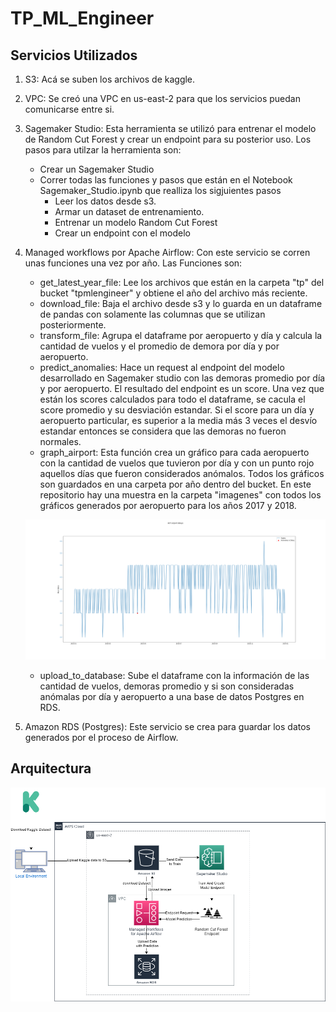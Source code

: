# TP_ML_Engineer

## Servicios Utilizados

1. S3: Acá se suben los archivos de kaggle.

2. VPC: Se creó una VPC en us-east-2 para que los servicios puedan comunicarse entre si.

3. Sagemaker Studio: Esta herramienta se utilizó para entrenar el modelo de Random Cut Forest y crear un endpoint para su posterior uso. Los pasos para utilzar la herramienta son:

    * Crear un Sagemaker Studio 
    * Correr todas las funciones y pasos que están en el Notebook Sagemaker_Studio.ipynb que realliza los sigjuientes pasos
        * Leer los datos desde s3.
        * Armar un dataset de entrenamiento.
        * Entrenar un modelo Random Cut Forest
        * Crear un endpoint con el modelo

4. Managed workflows por Apache Airflow: Con este servicio se corren unas funciones una vez por año. Las Funciones son:
    * get_latest_year_file: Lee los archivos que están en la carpeta "tp" del bucket "tpmlengineer" y obtiene el año del archivo más reciente.
    * download_file: Baja el archivo desde s3 y lo guarda en un dataframe de pandas con solamente las columnas que se utilizan posteriormente.
    * transform_file: Agrupa el dataframe por aeropuerto y día y calcula la cantidad de vuelos y el promedio de demora por día y por aeropuerto.
    * predict_anomalies: Hace un request al endpoint del modelo desarrollado en Sagemaker studio con las demoras promedio por día y por aeropuerto. El resultado del endpoint es un score. Una vez que están los scores calculados para todo el dataframe, se cacula el score promedio y su desviación estandar. Si el score para un día y aeropuerto particular, es superior a la media más 3 veces el desvío estandar entonces se considera que las demoras no fueron normales.
    * graph_airport: Esta función crea un gráfico para cada aeropuerto con la cantidad de vuelos que tuvieron por día y con un punto rojo aquellos días que fueron considerados anómalos. Todos los gráficos son guardados en una carpeta por año dentro del bucket. En este repositorio hay una muestra en la carpeta "imagenes" con todos los gráficos generados por aeropuerto para los años 2017 y 2018.

    ![alt text](https://github.com/GraffignaBracco/TP_ML_Engineer/blob/main/imagenes/2018/ACT.png?raw=true)
    * upload_to_database: Sube el dataframe con la información de las cantidad de vuelos, demoras promedio y si son consideradas anómalas por día y aeropuerto a una base de datos Postgres en RDS.


5. Amazon RDS (Postgres): Este servicio se crea para guardar los datos generados por el proceso de Airflow.

## Arquitectura

![alt text](https://github.com/GraffignaBracco/TP_ML_Engineer/blob/main/imagenes/Cloud_Architecture_TP_ML_Engineer.drawio.png?raw=true)